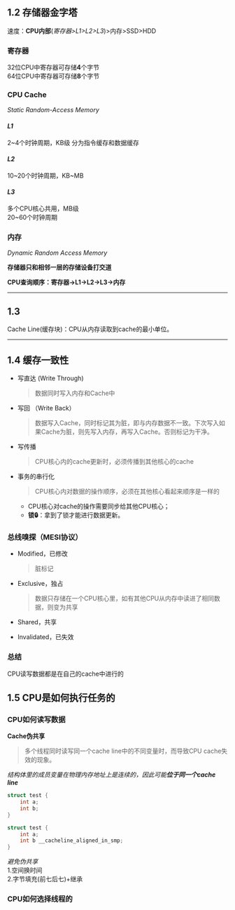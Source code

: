 ## 1.2 存储器金字塔

速度：**CPU内部**(*寄存器>L1>L2>L3*)>内存>SSD>HDD

### 寄存器
32位CPU中寄存器可存储**4**个字节  
64位CPU中寄存器可存储**8**个字节  

### CPU Cache
*Static Random-Access Memory*

#### *L1*  
2~4个时钟周期，KB级
分为指令缓存和数据缓存

#### *L2*  
10~20个时钟周期，KB~MB

#### *L3*
多个CPU核心共用，MB级  
20~60个时钟周期

### 内存
*Dynamic Random Access Memory*  

**存储器只和相邻一层的存储设备打交道**  

**CPU查询顺序：寄存器->L1->L2->L3->内存**  

---
## 1.3

Cache Line(缓存块)：CPU从内存读取到cache的最小单位。

---
## 1.4 缓存一致性

* 写直达 (Write Through)
  >数据同时写入内存和Cache中
* 写回 （Write Back）
  >数据写入Cache，同时标记其为脏，即与内存数据不一致。下次写入如果Cache为脏，则先写入内存，再写入Cache。否则标记为干净。

* 写传播  
  >CPU核心内的cache更新时，必须传播到其他核心的cache

* 事务的串行化  
  >CPU核心内对数据的操作顺序，必须在其他核心看起来顺序是一样的  
    * CPU核心对cache的操作需要同步给其他CPU核心；
    * **锁🔒**：拿到了锁才能进行数据更新。

### 总线嗅探（MESI协议）

* Modified，已修改
  >脏标记
* Exclusive，独占
  > 数据只存储在一个CPU核心里，如有其他CPU从内存中读进了相同数据，则变为共享
* Shared，共享
  > 
* Invalidated，已失效

### 总结

CPU读写数据都是在自己的cache中进行的

## 1.5 CPU是如何执行任务的

### CPU如何读写数据

**Cache伪共享**  
>多个线程同时读写同一个cache line中的不同变量时，而导致CPU cache失效的现象。

*结构体里的成员变量在物理内存地址上是连续的，因此可能**位于同一个cache line***

```C++
struct test {
    int a;
    int b;
}
```
```C++
struct test {
    int a;
    int b __cacheline_aligned_in_smp;
}
```

*避免伪共享*  
    1.空间换时间   
    2.字节填充(前七后七)+继承  

### CPU如何选择线程的  










